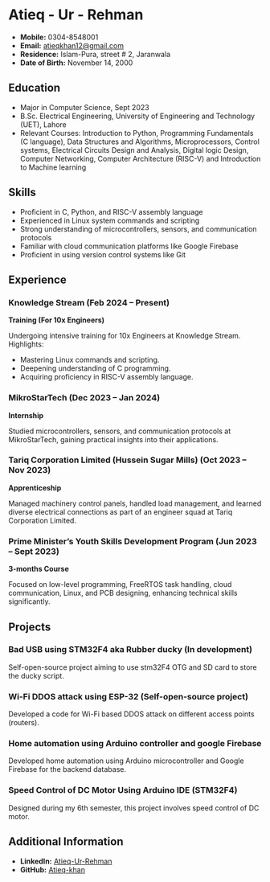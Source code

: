 # Atieq - Ur - Rehman

- **Mobile:** 0304-8548001
- **Email:** atieqkhan12@gmail.com
- **Residence:** Islam-Pura, street # 2, Jaranwala
- **Date of Birth:** November 14, 2000

## Education

- Major in Computer Science, Sept 2023
- B.Sc. Electrical Engineering, University of Engineering and Technology (UET), Lahore
- Relevant Courses: Introduction to Python, Programming Fundamentals (C language), Data Structures and Algorithms, Microprocessors, Control systems, Electrical Circuits Design and Analysis, Digital logic Design, Computer Networking, Computer Architecture (RISC-V) and Introduction to Machine learning

## Skills

- Proficient in C, Python, and RISC-V assembly language
- Experienced in Linux system commands and scripting
- Strong understanding of microcontrollers, sensors, and communication protocols
- Familiar with cloud communication platforms like Google Firebase
- Proficient in using version control systems like Git

## Experience

### Knowledge Stream (Feb 2024 – Present)
**Training (For 10x Engineers)**

Undergoing intensive training for 10x Engineers at Knowledge Stream. Highlights:
- Mastering Linux commands and scripting.
- Deepening understanding of C programming.
- Acquiring proficiency in RISC-V assembly language.

### MikroStarTech (Dec 2023 – Jan 2024)
**Internship**

Studied microcontrollers, sensors, and communication protocols at MikroStarTech, gaining practical insights into their applications.

### Tariq Corporation Limited (Hussein Sugar Mills) (Oct 2023 – Nov 2023)
**Apprenticeship**

Managed machinery control panels, handled load management, and learned diverse electrical connections as part of an engineer squad at Tariq Corporation Limited.

### Prime Minister’s Youth Skills Development Program (Jun 2023 – Sept 2023)
**3-months Course**

Focused on low-level programming, FreeRTOS task handling, cloud communication, Linux, and PCB designing, enhancing technical skills significantly.
## Projects

### Bad USB using STM32F4 aka Rubber ducky (In development)

Self-open-source project aiming to use stm32F4 OTG and SD card to store the ducky script.

### Wi-Fi DDOS attack using ESP-32 (Self-open-source project)

Developed a code for Wi-Fi based DDOS attack on different access points (routers).

### Home automation using Arduino controller and google Firebase

Developed home automation using Arduino microcontroller and Google Firebase for the backend database.

### Speed Control of DC Motor Using Arduino IDE (STM32F4)

Designed during my 6th semester, this project involves speed control of DC motor.


## Additional Information

- **LinkedIn:** [Atieq-Ur-Rehman](https://www.linkedin.com/in/atieq-ur-rehman)
- **GitHub:** [Atieq-khan](https://github.com/atieq-khan)

